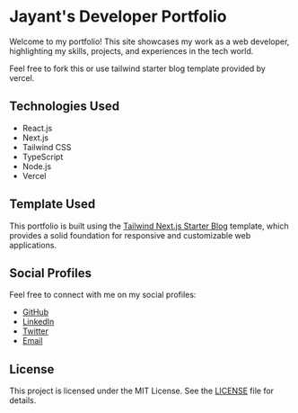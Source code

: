 # Jayant's Developer Portfolio

Welcome to my portfolio! This site showcases my work as a web developer, highlighting my skills, projects, and experiences in the tech world. 

Feel free to fork this or use tailwind starter blog template provided by vercel.

## Technologies Used

  - React.js
  - Next.js
  - Tailwind CSS
  - TypeScript
  - Node.js
  - Vercel

## Template Used

This portfolio is built using the [Tailwind Next.js Starter Blog](https://vercel.com/templates/next.js/tailwind-css-starter-blog) template, which provides a solid foundation for responsive and customizable web applications.

## Social Profiles

Feel free to connect with me on my social profiles:

- [GitHub](https://github.com/jayantna)
- [LinkedIn](https://www.linkedin.com/jayantn)
- [Twitter](https://x.com/thejnbtc)
- [Email](mailto:contact@jayantdevhub.in)

## License

This project is licensed under the MIT License. See the [LICENSE](https://github.com/timlrx/tailwind-nextjs-starter-blog/blob/main/LICENSE) file for details.

